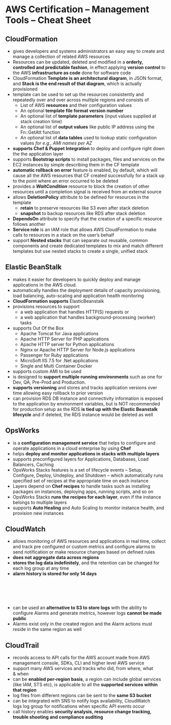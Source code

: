 # AWS Certification – Management Tools – Cheat Sheet

## CloudFormation

*   gives developers and systems administrators an easy way to create and manage a collection of related AWS resources
*   Resources can be updated, deleted and modified in a **orderly, controlled and predictable fashion**, in effect applying **version control** to the AWS **infrastructure as code** done for software code
*   CloudFormation **Template is an architectural diagram**, in JSON format, and **Stack is the end result of that diagram**, which is actually provisioned
*   template can be used to set up the resources consistently and repeatedly over and over across multiple regions and consists of
    *   List of AWS **resources** and their configuration values
    *   An optional **template file format version number**
    *   An optional list of **template parameters** (input values supplied at stack creation time)
    *   An optional list of **output values** like public IP address using the Fn::GetAtt function
    *   An optional list of **data tables** used to lookup static configuration values _for e.g., AMI names per AZ_
*   **supports Chef & Puppet Integration** to deploy and configure right down the the application layer
*   supports **Bootstrap scripts** to install packages, files and services on the EC2 instances by simple describing them in the CF template
*   **automatic rollback on error** feature is enabled, by default, which will cause all the AWS resources that CF created successfully for a stack up to the point where an error occurred to be deleted
*   provides a **_WaitCondition_** resource to block the creation of other resources until a completion signal is received from an external source
*   allows **DeletionPolicy** attribute to be defined for resources in the template
    *   **retain** to preserve resources like S3 even after stack deletion
    *   **snapshot** to backup resources like RDS after stack deletion
*   **DependsOn** attribute to specify that the creation of a specific resource follows another
*   **Service role** is an IAM role that allows AWS CloudFormation to make calls to resources in a stack on the user’s behalf
*   support **Nested stacks** that can separate out reusable, common components and create dedicated templates to mix and match different templates but use nested stacks to create a single, unified stack

## Elastic BeanStalk

*   makes it easier for developers to quickly deploy and manage applications in the AWS cloud.
*   automatically handles the deployment details of capacity provisioning, load balancing, auto-scaling and application health monitoring
*   **CloudFormation supports** ElasticBeanstalk
*   provisions resources to support
    *   a web application that handles HTTP(S) requests or
    *   a web application that handles background-processing (worker) tasks
*   supports Out Of the Box
    *   Apache Tomcat for Java applications
    *   Apache HTTP Server for PHP applications
    *   Apache HTTP server for Python applications
    *   Nginx or Apache HTTP Server for Node.js applications
    *   Passenger for Ruby applications
    *   MicroSoft IIS 7.5 for .Net applications
    *   Single and Multi Container Docker
*   supports custom AMI to be used
*   is designed to **support multiple running environments** such as one for Dev, QA, Pre-Prod and Production.
*   **supports versioning** and stores and tracks application versions over time allowing easy rollback to prior version
*   can provision RDS DB instance and connectivity information is exposed to the application by environment variables, but is NOT recommended for production setup as the RDS **is tied up with the Elastic Beanstalk lifecycle** and if deleted, the RDS instance would be deleted as well

## OpsWorks

*   is a **configuration management service** that helps to configure and operate applications in a cloud enterprise by using **Chef**
*   helps **deploy and monitor applications in stacks with multiple layers**
*   supports preconfigured layers for Applications, Databases, Load Balancers, Caching
*   OpsWorks Stacks features is a set of lifecycle events – Setup, Configure, Deploy, Undeploy, and Shutdown – which automatically runs specified set of recipes at the appropriate time on each instance
*   Layers depend on **Chef recipes** to handle tasks such as installing packages on instances, deploying apps, running scripts, and so on
*   OpsWorks Stacks **runs the recipes for each layer**, even if the instance belongs to multiple layers
*   supports **Auto Healing** and Auto Scaling to monitor instance health, and provision new instances

## CloudWatch

*   allows monitoring of AWS resources and applications in real time, collect and track pre configured or custom metrics and configure alarms to send notification or make resource changes based on defined rules
*   **does not aggregate data across regions**
*   **stores the log data indefinitely**, and the retention can be changed for each log group at any time
*   **alarm history is stored for only 14 days**<span id="ezoic-pub-ad-placeholder-122" class="ezoic-adpicker-ad"></span><span style="display:block !important;float:none;margin-bottom:20px !important;margin-left:0px !important;margin-right:0px !important;margin-top:10px !important;min-height:60px;min-width:468px;text-align:center !important;" class="ezoic-ad box-4 adtester-container adtester-container-122" data-ez-name="jayendrapatil_com-box-4"><span id="div-gpt-ad-jayendrapatil_com-box-4-0" ezaw="468" ezah="60" style="position:relative;z-index:0;display:inline-block;min-height:60px;min-width:468px;" class="ezoic-ad ezoic-adl"><script data-ezscrex="false" data-cfasync="false" type="text/javascript" style="display:none;">eval(ez_write_tag([[468,60],'jayendrapatil_com-box-4','ezslot_3',122,'0','0']));</script></span></span>
*   can be used an **alternative to S3 to store logs** with the ability to configure Alarms and generate metrics, however logs **cannot be made public**
*   Alarms exist only in the created region and the Alarm actions must reside in the same region as well

## CloudTrail

*   records access to API calls for the AWS account made from AWS management console, SDKs, CLI and higher level AWS service
*   support many AWS services and tracks who did, from where, what & when
*   can be **enabled per-region basis**, a region can include global services (like IAM, STS etc), is applicable to all the **supported services within that region**
*   log files from different regions can be sent to the **same S3 bucket**
*   can be integrated with SNS to notify logs availability, CloudWatch logs log group for notifications when specific API events occur
*   call history enables **security analysis, resource change tracking, trouble shooting and compliance auditing**
